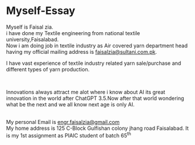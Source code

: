 # Myself-Essay
Myself is Faisal zia.
<br>
i have done my Textile engineering from national textile university,Faisalabad.
<br>
Now i am doing job in textile industry as Air covered yarn department head having my official mailing address is <a href="mailto:faisalzia@sultani.com.pk">faisalzia@sultani.com.pk</a>.
<p>I have vast experience of textile industry related yarn sale/purchase and different types of yarn production.</p>
<br>
<p>Innovations always attract me alot where i know about AI its great innovation in the world after ChatGPT 3.5.Now after that world wondering what be the next and we all know next age is only AI.</p>
<br>
My personal Email is <a href="mailto:engr.faisalzia@gmail.com">engr.faisalzia@gmail.com</a>
<br>
My home address is 125 C-Block Gulfishan colony jhang road Faisalabad.
It is my 1st assignment as PIAIC student of batch 65<sup>th</sup>
